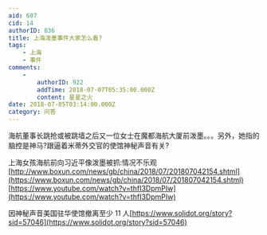 ```yaml
---
aid: 607
cid: 14
authorID: 836
title: 上海泼墨事件大家怎么看?
tags:
    - 上海
    - 事件
comments:
    -
        authorID: 922
        addTime: 2018-07-07T05:35:00.000Z
        content: 星星之火
date: 2018-07-05T03:14:00.000Z
category: 问答
---
```


海航董事长跳抢或被跳墙之后又一位女士在魔都海航大厦前泼墨。。。另外，她指的脑控是神马?跟逼着米蒂外交官的使馆神秘声音有关?

上海女孩海航前向习近平像泼墨被抓:情况不乐观[http://www.boxun.com/news/gb/china/2018/07/201807042154.shtml](https://www.boxun.com/news/gb/china/2018/07/201807042154.shtml)  
[https://www.youtube.com/watch?v=thfI3DpmPIw](https://www.youtube.com/watch?v=thfI3DpmPIw)

因神秘声音美国驻华使馆撤离至少 11 人[https://www.solidot.org/story?sid=57046](https://www.solidot.org/story?sid=57046)
